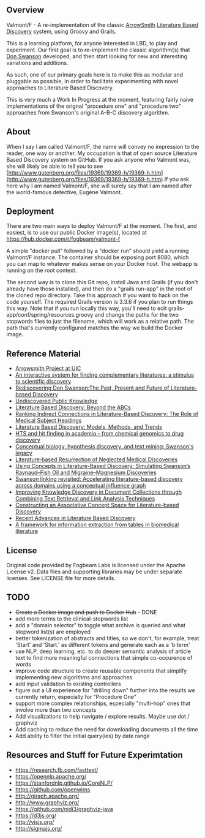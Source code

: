 ## Overview
Valmont/F - A re-implementation of the classic [ArrowSmith](http://arrowsmith.psych.uic.edu/arrowsmith_uic/) [Literature Based Discovery](https://en.wikipedia.org/wiki/Literature-based_discovery) system, using Groovy and Grails.

This is a learning platform, for anyone interested in LBD, to play and experiment.  Our
first goal is to re-implement the classic algorithm(s) that [Don Swanson](https://en.wikipedia.org/wiki/Don_R._Swanson) developed, and then start looking for new and interesting variations and additions.  

As such, one of our primary goals here is to make this as modular and pluggable as possible, in
order to facilitate experimenting with novel approaches to Literature Based Discovery.

This is very much a Work In Progress at the moment, featuring fairly naive implementations of the orignal "procedure one" and "procedure two" approaches from Swanson's original A-B-C discovery algorithm.

## About

When I say I am called Valmont/F, the name will convey no impression to the reader, one way or another. My occupation is that of open source Literature Based Discovery system on GitHub. If you ask anyone who Valmont was, she will likely be able to tell you to see [http://www.gutenberg.org/files/19369/19369-h/19369-h.htm](http://www.gutenberg.org/files/19369/19369-h/19369-h.htm) If you ask here why I am named Valmont/F, she will surely say that I am named after the world-famous detective, Eugène Valmont.

## Deployment

There are two main ways to deploy Valmont/F at the moment. The first, and easiest, is to use our public Docker image(s), located at https://hub.docker.com/r/fogbeam/valmont-f

A simple "docker pull" followed by a "docker run" should yield a running Valmont/F instance. The container should be exposing port 8080, which you can map to whatever makes sense on your Docker host. The webapp is running on the root context.

The second way is to clone this Git repo, install Java and Grails (if you don't already have those installed), and then do a "grails run-app" in the root of the cloned repo directory. Take this approach if you want to hack on the code yourself. The required Grails version is 3.3.6 if you plan to run things this way. Note that if you run locally this way, you'll need to edit grails-app/conf/spring/resources.groovy and change the paths for the two stopwords files to just the filename, which will work as a relative path. The path that's currently configured matches the way we build the Docker image.  


## Reference Material

* [Arrowsmith Project at UIC](http://arrowsmith.psych.uic.edu/arrowsmith_uic/index.html)
* [An interactive system for finding complementary
literatures: a stimulus to scientific discovery ](https://ac.els-cdn.com/S0004370297000088/1-s2.0-S0004370297000088-main.pdf?_tid=197fe0f1-d912-478b-8534-37fcd447e2dc&acdnat=1547877235_4976ac1be0fd0c7164e0f18bb3aaa8d7)
* [Rediscovering Don Swanson:The Past, Present and Future of Literature-based Discovery](https://content.sciendo.com/view/journals/jdis/2/4/article-p43.xml)
* [Undiscovered Public Knowledge](http://arrowsmith.psych.uic.edu/arrowsmith_uic/tutorial/swanson_libquart_1986.pdf)
* [Literature Based Discovery: Beyond the ABCs](http://arrowsmith.psych.uic.edu/arrowsmith_uic/tutorial/smalheiser_2012.pdf)
* [Ranking Indirect Connections in Literature-Based
Discovery: The Role of Medical Subject Headings](http://arrowsmith.psych.uic.edu/arrowsmith_uic/tutorial/swanson_jasist_2006.pdf)
* [Literature Based Discovery: Models, Methods, and Trends](https://ac.els-cdn.com/S1532046417301909/1-s2.0-S1532046417301909-main.pdf?_tid=edb0bfb1-90e6-4027-a817-8817c67298d1&acdnat=1547877280_bb234971c849f259006502cbcb033420)
* [HTS and hit finding in academia – from chemical genomics to drug discovery](https://ac.els-cdn.com/S1359644609003213/1-s2.0-S1359644609003213-main.pdf?_tid=a80b7bd4-7b78-4b53-9819-7005ce1fcbb3&acdnat=1547877295_518ab0fdecdff59ef493985ffeeb58ff)
* [Conceptual biology, hypothesis discovery, and text mining: Swanson's legacy](https://bio-diglib.biomedcentral.com/track/pdf/10.1186/1742-5581-3-2)
* [Literature‐based Resurrection of Neglected Medical Discoveries](https://journals.uic.edu/ojs/index.php/jbdc/article/view/3515/2953)
* [Using Concepts in Literature-Based Discovery: Simulating Swanson’s Raynaud–Fish Oil and Migraine–Magnesium Discoveries](http://faculty.washington.edu/wpratt/NLP/Weeber-JASIST.pdf)
* [Swanson linking revisited: Accelerating literature-based discovery across domains using a conceptual influence graph](https://pdfs.semanticscholar.org/1f6c/303718a69f0a74b8dd85ba5dfaf4df08e18d.pdf)
* [Improving Knowledge Discovery in Document Collections through Combining Text Retrieval and Link Analysis Techniques ](https://www.researchgate.net/profile/Wei_Jin28/publication/4324221_Improving_Knowledge_Discovery_in_Document_Collections_through_Combining_Text_Retrieval_and_Link_Analysis_Techniques/links/54d422250cf2970e4e62c744.pdf)
* [Constructing an Associative Concept Space for Literature-based Discovery](https://pdfs.semanticscholar.org/72ee/cdb92a5db396fc2927819b46d5a30bf91cf7.pdf)
* [Recent Advances in Literature Based Discovery](http://citeseerx.ist.psu.edu/viewdoc/download?doi=10.1.1.77.6842&rep=rep1&type=pdf)
* [A framework for information extraction from tables in biomedical literature](https://link.springer.com/article/10.1007/s10032-019-00317-0)

## License

Original code provided by Fogbeam Labs is licensed under the Apache License v2. Data files and supporting libraries may be under separate licenses. See LICENSE file for more details.

## TODO

* ~~Create a Docker image and push to Docker Hub~~  - DONE
* add more terms to the clinical-stopwords list
* add a "domain selector" to toggle what archive is queried and what stopword list(s) are employed
* better tokenization of abstracts and titles, so we don't, for example, treat 'Start' and 'Start.' as different tokens and generate each as a 'b term'
* use NLP, deep learning, etc. to do deeper semantic analysis of article text to find more meaningful connections that simple co-occurence of words
* improve code structure to create reusable components that simplify implementing new algorithms and approaches
* add input validation to existing controllers
* figure out a UI experience for "drilling down" further into the results we currently return, especially for "Procedure One"
* support more complex relationships, especially "multi-hop" ones that involve more than two concepts
* Add visualizations to help navigate / explore results. Maybe use dot / graphviz 
* Add caching to reduce the need for downloading documents all the time
* Add ability to filter the initial query(ies) by date range

## Resources and Stuff for Future Experimtation

* https://research.fb.com/fasttext/
* https://opennlp.apache.org/
* https://stanfordnlp.github.io/CoreNLP/
* https://github.com/openwims
* http://giraph.apache.org/
* http://www.graphviz.org/
* https://github.com/nidi3/graphviz-java
* https://d3js.org/
* http://visjs.org/
* http://sigmajs.org/
	
